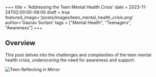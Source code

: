 +++
title = 'Addressing the Teen Mental Health Crisis'
date = 2023-11-24T02:00:00-08:00
draft = true
featured_image='/posts/images/teen_mental_health_crisis.png'
author='Gaurav Surtani'
tags = ["Mental Health", "Teenagers", "Awareness"]
+++

## Overview

This post delves into the challenges and complexities of the teen mental health crisis, underscoring the need for awareness and support.

![Teen Reflecting in Mirror](/posts/images/teen_mental_health_crisis.png)
